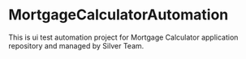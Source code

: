 # MortgageCalculatorAutomation
This is ui test automation project for Mortgage Calculator application repository and managed by Silver Team.
